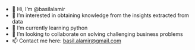 - 👋 Hi, I’m @basilalamir
- 👀 I’m interested in obtaining knowledge from the insights extracted from data
- 🌱 I’m currently learning python
- 💞️ I’m looking to collaborate on solving challenging business problems
- 📫 Contact me here: basil.alamir@gmail.com

<!---
basilalamir/basilalamir is a ✨ special ✨ repository because its `README.md` (this file) appears on your GitHub profile.
You can click the Preview link to take a look at your changes.
--->
